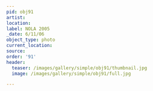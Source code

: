 ```yaml
---
pid: obj91
artist:
location:
label: NOLA 2005
_date: 6/11/06
object_type: photo
current_location:
source:
order: '91'
header:
  teaser: /images/gallery/simple/obj91/thumbnail.jpg
  image: /images/gallery/simple/obj91/full.jpg

---
```

